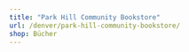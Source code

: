 ```yaml
---
title: "Park Hill Community Bookstore"
url: /denver/park-hill-community-bookstore/
shop: Bücher
---
```

